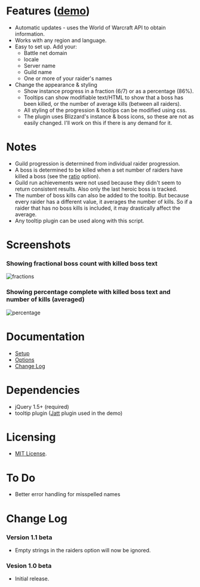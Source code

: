 # **Features** ([demo](http://mottie.github.com/wowProgression/index.html))

* Automatic updates - uses the World of Warcraft API to obtain information.
* Works with any region and language.
* Easy to set up. Add your:
  * Battle net domain
  * locale
  * Server name
  * Guild name
  * One or more of your raider's names
* Change the appearance &amp; styling
  * Show instance progress in a fraction (6/7) or as a percentage (86%).
  * Tooltips can show modifiable text/HTML to show that a boss has been killed, or the number of average kills (between all raiders).
  * All styling of the progression &amp; tooltips can be modified using css.
  * The plugin uses Blizzard's instance &amp; boss icons, so these are not as easily changed. I'll work on this if there is any demand for it.

# **Notes**

* Guild progression is determined from individual raider progression.
* A boss is determined to be killed when a set number of raiders have killed a boss (see the [ratio](https://github.com/Mottie/wowProgression/wiki/Options#wiki-ratio) option).
* Guild run achievements were not used because they didn't seem to return consistent results. Also only the last heroic boss is tracked.
* The number of boss kills can also be added to the tooltip. But because every raider has a different value, it averages the number of kills. So if a raider that has no boss kills is included, it may drastically affect the average.
* Any tooltip plugin can be used along with this script.

# **Screenshots**

### Showing fractional boss count with killed boss text
![fractions](http://mottie.github.com/wowProgression/demo/screenshot1.jpg)

### Showing percentage complete with killed boss text and number of kills (averaged)
![percentage](http://mottie.github.com/wowProgression/demo/screenshot2.jpg)

# **Documentation**

* [Setup](https://github.com/Mottie/wowProgression/wiki/Setup)
* [Options](https://github.com/Mottie/wowProgression/wiki/Options)
* [Change Log](https://github.com/Mottie/wowProgression/wiki/Change)

# **Dependencies**

* jQuery 1.5+ (required)
* tooltip plugin ([Jatt](https://github.com/Mottie/Jatt) plugin used in the demo)

# **Licensing**

* [MIT License](http://www.opensource.org/licenses/mit-license.php).

# **To Do**

* Better error handling for misspelled names

# **Change Log**

### Version 1.1 beta

* Empty strings in the raiders option will now be ignored.

### Vesion 1.0 beta

* Initial release.